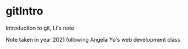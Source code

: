 # gitIntro
Introduction to git, Li's note

Note taken in year 2021 following Angela Yu's web development class.
